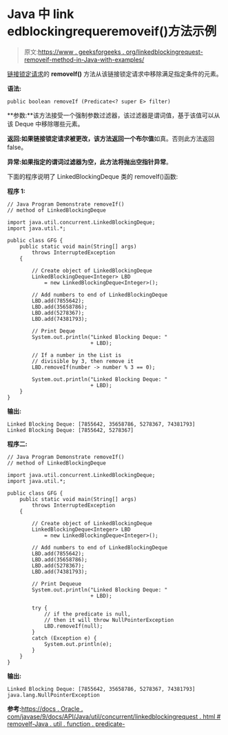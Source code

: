 # Java 中 link edblockingrequeremoveif()方法示例

> 原文:[https://www . geeksforgeeks . org/linkedblockingrequest-removeif-method-in-Java-with-examples/](https://www.geeksforgeeks.org/linkedblockingdeque-removeif-method-in-java-with-examples/)

[链接锁定请求](https://www.geeksforgeeks.org/linkedblockingdeque-in-java-with-examples/)的 **removeIf()** 方法从该链接锁定请求中移除满足指定条件的元素。

**语法:**

```
public boolean removeIf (Predicate<? super E> filter)
```

**参数:**该方法接受一个强制参数过滤器，该过滤器是谓词值，基于该值可以从该 Deque 中移除哪些元素。

**返回:**如果链接锁定请求被更改，该方法返回一个**布尔值**如真。否则此方法返回 false。

**异常:**如果指定的谓词过滤器为空，此方法将抛出**空指针异常**。

下面的程序说明了 LinkedBlockingDeque 类的 removeIf()函数:

**程序 1:**

```
// Java Program Demonstrate removeIf()
// method of LinkedBlockingDeque

import java.util.concurrent.LinkedBlockingDeque;
import java.util.*;

public class GFG {
    public static void main(String[] args)
        throws InterruptedException
    {

        // Create object of LinkedBlockingDeque
        LinkedBlockingDeque<Integer> LBD
            = new LinkedBlockingDeque<Integer>();

        // Add numbers to end of LinkedBlockingDeque
        LBD.add(7855642);
        LBD.add(35658786);
        LBD.add(5278367);
        LBD.add(74381793);

        // Print Deque
        System.out.println("Linked Blocking Deque: "
                           + LBD);

        // If a number in the List is
        // divisible by 3, then remove it
        LBD.removeIf(number -> number % 3 == 0);

        System.out.println("Linked Blocking Deque: "
                           + LBD);
    }
}
```

**输出:**

```
Linked Blocking Deque: [7855642, 35658786, 5278367, 74381793]
Linked Blocking Deque: [7855642, 5278367]

```

**程序二:**

```
// Java Program Demonstrate removeIf()
// method of LinkedBlockingDeque

import java.util.concurrent.LinkedBlockingDeque;
import java.util.*;

public class GFG {
    public static void main(String[] args)
        throws InterruptedException
    {

        // Create object of LinkedBlockingDeque
        LinkedBlockingDeque<Integer> LBD
            = new LinkedBlockingDeque<Integer>();

        // Add numbers to end of LinkedBlockingDeque
        LBD.add(7855642);
        LBD.add(35658786);
        LBD.add(5278367);
        LBD.add(74381793);

        // Print Dequeue
        System.out.println("Linked Blocking Deque: "
                           + LBD);

        try {
            // if the predicate is null,
            // then it will throw NullPointerException
            LBD.removeIf(null);
        }
        catch (Exception e) {
            System.out.println(e);
        }
    }
}
```

**输出:**

```
Linked Blocking Deque: [7855642, 35658786, 5278367, 74381793]
java.lang.NullPointerException

```

**参考:**[https://docs . Oracle . com/javase/9/docs/API/Java/util/concurrent/linkedblockingrequest . html # removeIf-Java . util . function . predicate-](https://docs.oracle.com/javase/9/docs/api/java/util/concurrent/LinkedBlockingDeque.html#removeIf-java.util.function.Predicate-)
